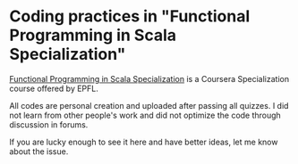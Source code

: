# Coding practices in "Functional Programming in Scala Specialization"

[Functional Programming in Scala Specialization](https://www.coursera.org/specializations/scala) is a Coursera Specialization course offered by EPFL.

All codes are personal creation and uploaded after passing all quizzes. I did not learn from other people's work and did not optimize the code through discussion in forums.

If you are lucky enough to see it here and have better ideas, let me know about the issue.
